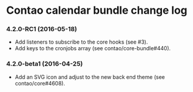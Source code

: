 # Contao calendar bundle change log

### 4.2.0-RC1 (2016-05-18)

 * Add listeners to subscribe to the core hooks (see #3).
 * Add keys to the cronjobs array (see contao/core-bundle#440).

### 4.2.0-beta1 (2016-04-25)

 * Add an SVG icon and adjust to the new back end theme (see contao/core#4608).
